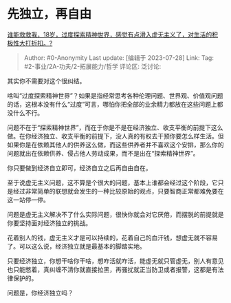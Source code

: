 # 先独立，再自由
[谁能救救我，18岁，过度探索精神世界，感觉有点滑入虚无主义了，对生活的积极性大打折扣。?](https://www.zhihu.com/question/612708454/answer/3138598261)

> Author: #0-Anonymity
> Last update: [编辑于 2023-07-28]
> Link:
> Tag: #2-事业/2A-功夫/2-拓展能力/哲学 
> 评论区:
> 泛讨论:

其实你不需要对这个很纠结。

啥叫“过度探索精神世界”？如果是指经常思考各种伦理问题、世界观、价值观问题的话，这根本没有什么“过度”可言，哪怕你把全部的业余精力都放在这些问题上都没什么不行。

问题不在于“探索精神世界”，而在于你是不是在经济独立、收支平衡的前提下这么做。在你经济独立、收支平衡的前提下，没人真的有权去干预你要怎么样生活。但如果你是在依赖其他人的供养这么做，而这些供养者并不喜欢这个安排，那么你的问题就出在依赖供养、侵占他人劳动成果，而不是出在“探索精神世界”。

你只要做到经济自立即可，经济自立之后再自由自在。

至于说虚无主义问题，这不算是个很大的问题，基本上谁都会经过这个阶段，它只是经过非常简单的联想就会发生的一种比较原始的观点，只要智商正常都难免要在这一站停一停。

问题是虚无主义解决不了什么实际问题，很快你就会对它厌倦，而摆脱的前提就是你要坚持面对经济独立的挑战。

花着别人的钱，虚无主义才是可以持续的，花着自己的血汗钱，想虚无就不容易了。可以这么说，经济独立就是最基本的脚踏实地。

只要经济独立，你想干啥你干啥，想咋活就咋活，能虚无就只管虚无，别人有意见也只能憋着，真纠缠不清你就直接拉黑，再骚扰就正当防卫或者报警，这都是有法律保护的。

问题是，你经济独立吗？